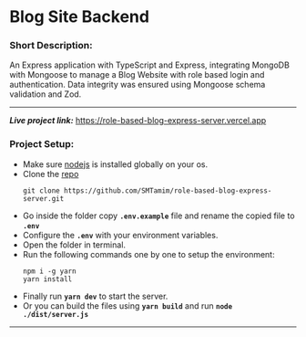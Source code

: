 # Blog Site Backend

### **Short Description:**

An Express application with TypeScript and Express, integrating MongoDB with Mongoose to manage a Blog Website with role based login and authentication. Data integrity was ensured using Mongoose schema validation and Zod.

---

**_Live project link:_** https://role-based-blog-express-server.vercel.app

### **Project Setup:**

- Make sure [nodejs](https://nodejs.org/en/download) is installed globally on your os.
- Clone the [repo](https://github.com/SMTamim/role-based-blog-express-server.git)
  ```
  git clone https://github.com/SMTamim/role-based-blog-express-server.git
  ```
- Go inside the folder copy **`.env.example`** file and rename the copied file to **`.env`**
- Configure the **`.env`** with your environment variables.
- Open the folder in terminal.
- Run the following commands one by one to setup the environment:
  ```
  npm i -g yarn
  yarn install
  ```
- Finally run **`yarn dev`** to start the server.
- Or you can build the files using **`yarn build`** and run **`node ./dist/server.js`**

---

